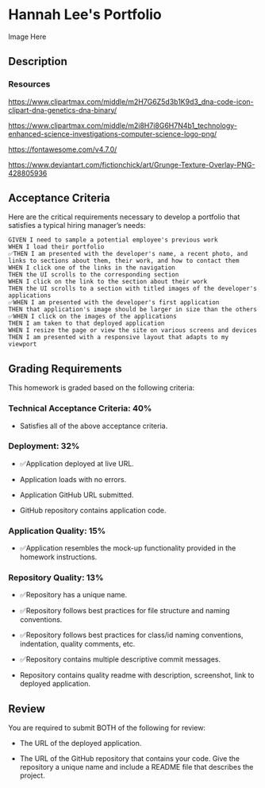 # Hannah Lee's Portfolio

Image Here

## Description 

### Resources

https://www.clipartmax.com/middle/m2H7G6Z5d3b1K9d3_dna-code-icon-clipart-dna-genetics-dna-binary/

https://www.clipartmax.com/middle/m2i8H7i8G6H7N4b1_technology-enhanced-science-investigations-computer-science-logo-png/

https://fontawesome.com/v4.7.0/

https://www.deviantart.com/fictionchick/art/Grunge-Texture-Overlay-PNG-428805936

## Acceptance Criteria

Here are the critical requirements necessary to develop a portfolio that satisfies a typical hiring manager’s needs:

```
GIVEN I need to sample a potential employee's previous work
WHEN I load their portfolio
✅THEN I am presented with the developer's name, a recent photo, and links to sections about them, their work, and how to contact them
WHEN I click one of the links in the navigation
THEN the UI scrolls to the corresponding section
WHEN I click on the link to the section about their work
THEN the UI scrolls to a section with titled images of the developer's applications
✅WHEN I am presented with the developer's first application
THEN that application's image should be larger in size than the others
✅WHEN I click on the images of the applications
THEN I am taken to that deployed application
WHEN I resize the page or view the site on various screens and devices
THEN I am presented with a responsive layout that adapts to my viewport
```

## Grading Requirements

This homework is graded based on the following criteria: 

### Technical Acceptance Criteria: 40%

* Satisfies all of the above acceptance criteria.

### Deployment: 32%

* ✅Application deployed at live URL.

* Application loads with no errors.

* Application GitHub URL submitted.

* GitHub repository contains application code.

### Application Quality: 15%

* ✅Application resembles the mock-up functionality provided in the homework instructions.

### Repository Quality: 13%

* ✅Repository has a unique name.

* ✅Repository follows best practices for file structure and naming conventions.

* ✅Repository follows best practices for class/id naming conventions, indentation, quality comments, etc.

* ✅Repository contains multiple descriptive commit messages.

* Repository contains quality readme with description, screenshot, link to deployed application.

## Review

You are required to submit BOTH of the following for review:

* The URL of the deployed application.

* The URL of the GitHub repository that contains your code. Give the repository a unique name and include a README file that describes the project.

